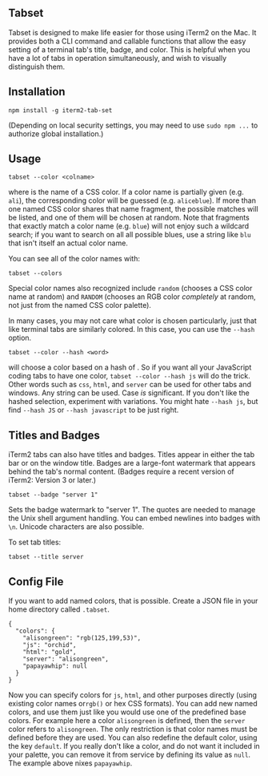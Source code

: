 Tabset
------

Tabset is designed to make life easier for those
using iTerm2 on the Mac. It provides both a CLI
command and callable functions that allow the
easy setting of a terminal tab's title, badge,
and color. This is helpful when you have a lot
of tabs in operation simultaneously, and wish
to visually distinguish them.


Installation
------------

    npm install -g iterm2-tab-set

(Depending on local security settings, you may need
to use `sudo npm ...` to authorize global installation.)

Usage
-----

    tabset --color <colname>

where <colname> is the name of a CSS color. If
a color name is partially given (e.g. `ali`),
the corresponding color will be guessed (e.g.
`aliceblue`).  If more than one named CSS color
shares that name fragment, the possible matches
will be listed, and one of them will be chosen
at random. Note that fragments that exactly match
a color name (e.g. `blue`) will not enjoy such a
wildcard search; if you want to search on all
all possible blues, use a string like `blu` that
isn't itself an actual color name.

You can see all of the color names with:

    tabset --colors

Special color names also recognized include `random`
(chooses a CSS color name at random) and
`RANDOM` (chooses an RGB color *completely*
at random, not just from the named CSS color
palette).

In many cases, you may not care what color is chosen
particularly, just that like terminal tabs are similarly
colored. In this case, you can use the `--hash` option.

    tabset --color --hash <word>

will choose a color based on a hash of
<word>. So if you want
all your JavaScript coding tabs to have one color,
`tabset --color --hash js` will do the trick. Other
words such as `css`, `html`, and `server` can be used
for other tabs and windows.
Any string can be used. Case *is* significant.
If you don't like the hashed selection, experiment with
variations. You might hate `--hash js`, but find
`--hash JS` or `--hash javascript` to be just right.

Titles and Badges
-----------------

iTerm2 tabs can also have titles and badges. Titles appear
in either the tab bar or on the window title. Badges are
a large-font watermark that appears behind the tab's normal
content. (Badges require a recent version of iTerm2: Version 3
or later.)

    tabset --badge "server 1"

Sets the badge watermark to "server 1". The quotes are needed
to manage the Unix shell argument handling. You can embed newlines
into badges with `\n`. Unicode characters are also possible.

To set tab titles:

    tabset --title server

Config File
-----------

If you want to add named colors, that is possible.
Create a JSON file in your home directory called `.tabset`.

    {
      "colors": {
        "alisongreen": "rgb(125,199,53)",
        "js": "orchid",
        "html": "gold",
        "server": "alisongreen",
        "papayawhip": null
      }
    }

Now you can specify colors for `js`, `html`, and other purposes directly (using
existing color names or`rgb()` or hex CSS formats). You can add new
named colors, and use
them just like you would use one of the predefined base colors. For example here
a color `alisongreen` is defined, then the `server` color refers to
`alisongreen`. The only restriction is that color names
must be defined before they
are used. You can also redefine the default color, using the key `default`.
If you really don't like a color, and do not want it included in your
palette, you can remove it from service by defining its value as `null`.
The example above nixes `papayawhip`.
